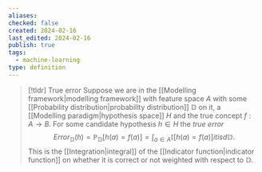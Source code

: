 ```yaml
---
aliases: 
checked: false
created: 2024-02-16
last_edited: 2024-02-16
publish: true
tags:
  - machine-learning
type: definition
---
```

>[!tldr] True error
>Suppose we are in the [[Modelling framework|modelling framework]] with feature space $A$ with some [[Probability distribution|probability distribution]] $\mathbb{D}$ on it, a [[Modelling paradigm|hypothesis space]] $H$ and the true concept $f: A \rightarrow B$. For some candidate hypothesis $h \in H$ the *true error*
>$$Error_{\mathbb{D}}(h) = \mathbb{P}_{\mathbb{D}}[h(a) = f(a)] = \int_{a \in A} \mathbb{I}[h(a) = f(a)]it is  d \mathbb{D}.$$
>This is the [[Integration|integral]] of the [[Indicator function|indicator function]] on whether it is correct or not weighted with respect to $\mathbb{D}$.

